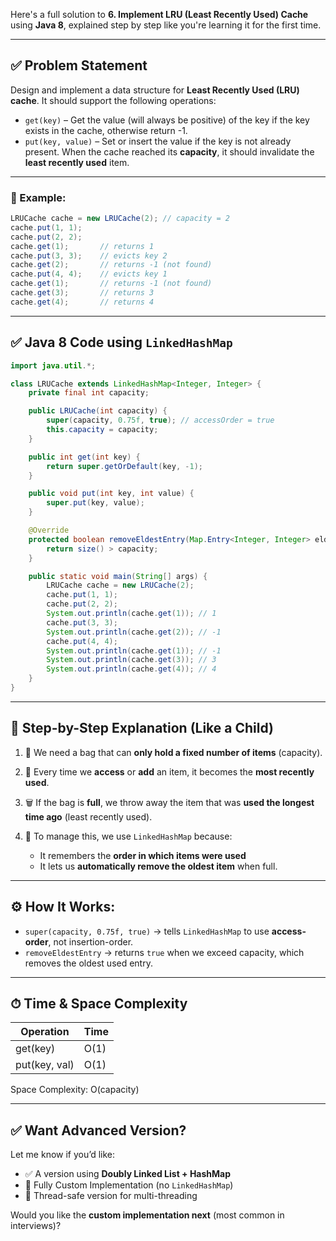 Here's a full solution to **6. Implement LRU (Least Recently Used) Cache** using **Java 8**, explained step by step like you're learning it for the first time.

---

## ✅ Problem Statement

Design and implement a data structure for **Least Recently Used (LRU) cache**. It should support the following operations:

- `get(key)` – Get the value (will always be positive) of the key if the key exists in the cache, otherwise return -1.
- `put(key, value)` – Set or insert the value if the key is not already present. When the cache reached its **capacity**, it should invalidate the **least recently used** item.

---

### 📘 Example:

```java
LRUCache cache = new LRUCache(2); // capacity = 2
cache.put(1, 1);
cache.put(2, 2);
cache.get(1);       // returns 1
cache.put(3, 3);    // evicts key 2
cache.get(2);       // returns -1 (not found)
cache.put(4, 4);    // evicts key 1
cache.get(1);       // returns -1 (not found)
cache.get(3);       // returns 3
cache.get(4);       // returns 4
```

---

## ✅ Java 8 Code using `LinkedHashMap`

```java
import java.util.*;

class LRUCache extends LinkedHashMap<Integer, Integer> {
    private final int capacity;

    public LRUCache(int capacity) {
        super(capacity, 0.75f, true); // accessOrder = true
        this.capacity = capacity;
    }

    public int get(int key) {
        return super.getOrDefault(key, -1);
    }

    public void put(int key, int value) {
        super.put(key, value);
    }

    @Override
    protected boolean removeEldestEntry(Map.Entry<Integer, Integer> eldest) {
        return size() > capacity;
    }

    public static void main(String[] args) {
        LRUCache cache = new LRUCache(2);
        cache.put(1, 1);
        cache.put(2, 2);
        System.out.println(cache.get(1)); // 1
        cache.put(3, 3);
        System.out.println(cache.get(2)); // -1
        cache.put(4, 4);
        System.out.println(cache.get(1)); // -1
        System.out.println(cache.get(3)); // 3
        System.out.println(cache.get(4)); // 4
    }
}
```

---

## 🧸 Step-by-Step Explanation (Like a Child)

1. 🎒 We need a bag that can **only hold a fixed number of items** (capacity).
2. 🧠 Every time we **access** or **add** an item, it becomes the **most recently used**.
3. 🗑️ If the bag is **full**, we throw away the item that was **used the longest time ago** (least recently used).
4. 🔁 To manage this, we use `LinkedHashMap` because:

   - It remembers the **order in which items were used**
   - It lets us **automatically remove the oldest item** when full.

---

## ⚙️ How It Works:

- `super(capacity, 0.75f, true)`
  → tells `LinkedHashMap` to use **access-order**, not insertion-order.
- `removeEldestEntry`
  → returns `true` when we exceed capacity, which removes the oldest used entry.

---

## ⏱ Time & Space Complexity

| Operation     | Time |
| ------------- | ---- |
| get(key)      | O(1) |
| put(key, val) | O(1) |

Space Complexity: O(capacity)

---

## ✅ Want Advanced Version?

Let me know if you’d like:

- ✅ A version using **Doubly Linked List + HashMap**
- 🚀 Fully Custom Implementation (no `LinkedHashMap`)
- 🔁 Thread-safe version for multi-threading

Would you like the **custom implementation next** (most common in interviews)?
